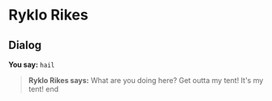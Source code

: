 # Ryklo Rikes
## Dialog

**You say:** `hail`



>**Ryklo Rikes says:** What are you doing here? Get outta my tent! It's my tent!
end
